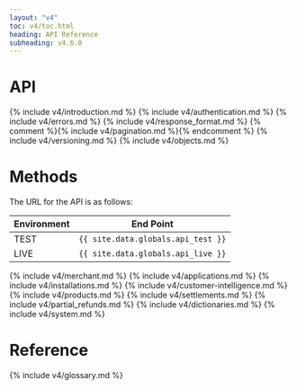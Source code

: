 ```yaml
---
layout: "v4"
toc: v4/toc.html
heading: API Reference
subheading: v4.6.0
---
```


# API

{% include v4/introduction.md %}
{% include v4/authentication.md %}
{% include v4/errors.md %}
{% include v4/response_format.md %}
{% comment %}{% include v4/pagination.md %}{% endcomment %}
{% include v4/versioning.md %}
{% include v4/objects.md %}

# Methods

The URL for the API is as follows:

Environment | End Point
--- | ---
TEST | `{{ site.data.globals.api_test }}`
LIVE | `{{ site.data.globals.api_live }}`

{% include v4/merchant.md %}
{% include v4/applications.md %}
{% include v4/installations.md %}
{% include v4/customer-intelligence.md %}
{% include v4/products.md %}
{% include v4/settlements.md %}
{% include v4/partial_refunds.md %}
{% include v4/dictionaries.md %}
{% include v4/system.md %}

# Reference

{% include v4/glossary.md %}
